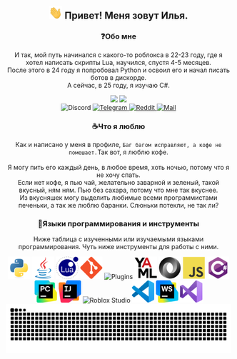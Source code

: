 <h2 align="center"><img src="https://github.com/ProgrammDuck/ProgrammDuck/blob/main/wave.gif" width="30"> Привет! Меня зовут Илья.</h2>    
<h3 align="center"> ❓Обо мне </h3>
<p align="center">
  И так, мой путь начинался с какого-то роблокса в 22-23 году, где я хотел написать скрипты Lua, научился, спустя 4-5 месяцев.<br>
  После этого в 24 году я попробовал Python и освоил его и начал писать ботов в дискорде.<br>
  А сейчас, в 25 году, я изучаю C#.
</p>

<div align="center">
  <img src="https://github-readme-stats.vercel.app/api?username=ProgrammDuck&show_icons=true&locale=ru&bg_color=45,FF7700,F26363&title_color=FFFFFF&text_color=FFFFFF&icon_color=FFFFFF">
  <img src="https://github-readme-stats.vercel.app/api/top-langs/?username=ProgrammDuck&layout=compact&theme=dark&locale=ru&bg_color=45,F26363,FF7700&title_color=FFFFFF&text_color=FFFFFF&icon_color=FFFFFF"><br>
</div>

<div align="center"
  <a href="https://discord.com/users/programmduck" target="_blank">
    <picture>
      <source media="(prefers-color-scheme: dark)" srcset="https://img.shields.io/badge/Discord-ProgrammDuck-black?style=for-the-badge&logo=Discord" />
      <source media="(prefers-color-scheme: light)" srcset="https://img.shields.io/badge/Discord-ProgrammDuck-lightgray?labelColor=gray&style=for-the-badge&logo=Discord" />
      <img title="Discord" alt="Discord" src="https://img.shields.io/badge/Discord-ProgrammDuck-lightgray?labelColor=gray&style=for-the-badge&logo=Discord" />
    </picture>
  </a>
  
  <!-- Telegram -->
  <a href="https://t.me/programmduck" target="_blank">
    <picture>
      <source media="(prefers-color-scheme: dark)" srcset="https://img.shields.io/badge/Telegram-%40ProgrammDuck-black?style=for-the-badge&logo=Telegram" />
      <source media="(prefers-color-scheme: light)" srcset="https://img.shields.io/badge/Telegram-%40ProgrammDuck-lightgray?labelColor=gray&style=for-the-badge&logo=Telegram" />
      <img title="Telegram" alt="Telegram" src="https://img.shields.io/badge/Telegram-%40ProgrammDuck-lightgray?labelColor=gray&style=for-the-badge&logo=Telegram" />
    </picture>
  </a>
  
  <!-- Reddit -->
  <a href="https://www.reddit.com/user/Pr0gramm_Duck/" target="_blank">
    <picture>
      <source media="(prefers-color-scheme: dark)" srcset="https://img.shields.io/badge/Reddit-Pr0grammDuck-black?style=for-the-badge&logo=Reddit" />
      <source media="(prefers-color-scheme: light)" srcset="https://img.shields.io/badge/Reddit-Pr0grammDuck-lightgray?labelColor=gray&style=for-the-badge&logo=Reddit" />
      <img title="Reddit" alt="Reddit" src="https://img.shields.io/badge/Reddit-Pr0grammDuck-lightgray?labelColor=gray&style=for-the-badge&logo=Reddit" />
    </picture>
  </a>
  
  <!-- Mail -->
  <a href="mailto:programmduck@yandex.ru" target="_blank">
    <picture>
      <source media="(prefers-color-scheme: dark)" srcset="https://img.shields.io/badge/Mail-ProgrammDuck%40yandex.ru-black?style=for-the-badge&logo=Gmail&logoColor=%2330B980" />
      <source media="(prefers-color-scheme: light)" srcset="https://img.shields.io/badge/Mail-ProgrammDuck%40yandex.ru-lightgray?labelColor=gray&style=for-the-badge&logo=Gmail&logoColor=%2330B980" />
      <img title="Mail" alt="Mail" src="https://img.shields.io/badge/Mail-ProgrammDuck%40yandex.ru-lightgray?labelColor=gray&style=for-the-badge&logo=Gmail&logoColor=%2330B980" />
    </picture>
  </a>
</div>

<h3 align="center"> ☕Что я люблю </h3>
<p align="center">
  Как и написано у меня в профиле, <code>Баг багом исправляют, а кофе не помешает.</code>Так вот, я люблю кофе.<br>
  <br>
  Я могу пить его каждый день, в любое время, хоть ночью, потому что я не хочу спать.<br>
  Если нет кофе, я пью чай, желательно заварной и зеленый, такой вкусный, ням ням. Пью без сахара, потому что мне так вкуснее.<br>
  Из вкусняшек могу выделить любимые всеми программистами печеньки, а так же люблю баранки. Слюньки потекли, не так ли?
</p>

<h3 align="center">📕Языки программирования и инструменты</h3>
<p align="center">
  Ниже таблица с изученными или изучаемыми языками программирования. Чуть ниже инструменты для работы с ними.
</p>
<div align="center">
  <img src="https://github.com/devicons/devicon/blob/master/icons/python/python-original.svg" width="50" alt="Python" title="Python" />
  <img src="https://github.com/devicons/devicon/blob/master/icons/java/java-original.svg" width="50" alt="Java" title="Java" />
  <img src="https://github.com/devicons/devicon/blob/master/icons/lua/lua-original.svg" width="50" alt="Lua" title="Lua" />
  <img src="https://github.com/devicons/devicon/blob/master/icons/git/git-original.svg" width="50" alt="Git" title="Git" />
  <img src="https://github.com/undrfined/mc-icons/blob/master/pics/2_Grass.png" width="50" alt="Plugins" title="Plugins" />
  <img src="https://github.com/devicons/devicon/blob/master/icons/yaml/yaml-original.svg" width="50" alt="YAML" title="YAML" />
  <img src="https://github.com/devicons/devicon/blob/master/icons/json/json-original.svg" width="50" alt="JSON" title="JSON" />
  <img src="https://github.com/devicons/devicon/blob/master/icons/javascript/javascript-original.svg" width="50" alt="JavaScript" title="JavaScript" />
  <img src="https://github.com/devicons/devicon/blob/master/icons/csharp/csharp-original.svg" width="50" alt="C#" title="C#" />
</div>

<div align="center">
  <img src="https://github.com/devicons/devicon/blob/master/icons/pycharm/pycharm-original.svg" width="50" alt="PyCharm" title="PyCharm" />
  <img src="https://github.com/devicons/devicon/blob/master/icons/intellij/intellij-original.svg" width="50" alt="IntelliJ IDEA" title="IntelliJ IDEA" />
  <img src="https://camo.githubusercontent.com/f03c3566f5a1b94f2a989c598af5864490f9d34882d237851ce2040850745431/68747470733a2f2f75706c6f61642e77696b696d656469612e6f72672f77696b6970656469612f636f6d6d6f6e732f352f35382f526f626c6f785f53747564696f5f6c6f676f5f323032315f70726573656e742e737667" width="50" alt="Roblox Studio" title="Roblox Studio" />
  <img src="https://github.com/devicons/devicon/blob/master/icons/vscode/vscode-original.svg" width="50" alt="VS Code" title="VS Code" />
  <img src="https://github.com/devicons/devicon/blob/master/icons/webstorm/webstorm-original.svg" width="50" alt="WebStorm" title="WebStorm" />
  <img src="https://github.com/devicons/devicon/blob/master/icons/visualstudio/visualstudio-original.svg" width="50" alt="Visual Studio" title="Visual Studio" />
</div>



<div align="center">
  <picture>
    <source media="(prefers-color-scheme: dark)" srcset="https://github.com/ProgrammDuck/ProgrammDuck/blob/output/github-contribution-grid-snake-dark.svg" />
    <source media="(prefers-color-scheme: light)" srcset="https://github.com/ProgrammDuck/ProgrammDuck/blob/output/github-contribution-grid-snake-light.svg" />
    <img alt="github-snake" src="https://github.com/ProgrammDuck/ProgrammDuck/blob/output/github-contribution-grid-snake.svg" />
  </picture>
</div>
